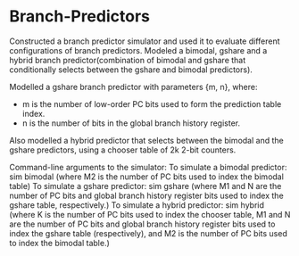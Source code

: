 # Branch-Predictors
Constructed a branch predictor simulator and used it to evaluate different configurations of branch predictors. Modeled a bimodal, gshare and a hybrid branch predictor(combination of bimodal and gshare that conditionally selects between the gshare and bimodal predictors).

Modelled a gshare branch predictor with parameters {m, n}, where:
- m is the number of low-order PC bits used to form the prediction table index.
- n is the number of bits in the global branch history register.

Also modelled a hybrid predictor that selects between the bimodal and the gshare predictors, using a chooser table of 2k 2-bit counters.

Command-line arguments to the simulator:
To simulate a bimodal predictor: sim bimodal <M2> <tracefile> (where M2 is the number of PC bits used to index the bimodal table)
To simulate a gshare predictor: sim gshare <M1> <N> <tracefile> (where M1 and N are the number of PC bits and global branch history register bits used to index the gshare table, respectively.)
To simulate a hybrid predictor: sim hybrid <K> <M1> <N> <M2> <tracefile> (where K is the number of PC bits used to index the chooser table, M1 and N are the number of PC bits and global branch history register bits used to index the gshare table (respectively), and M2 is the number of PC bits used to index the bimodal table.)
